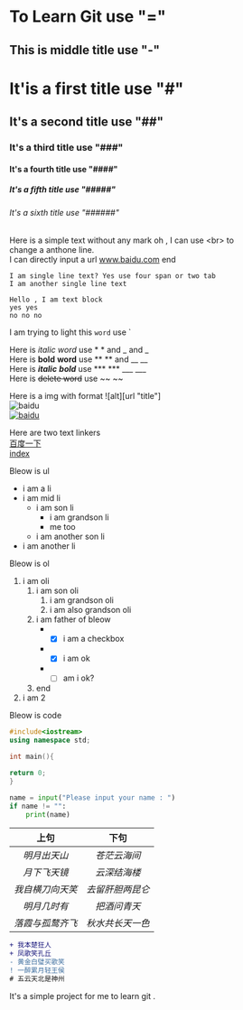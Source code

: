 To Learn Git use "="
=============
This is middle title use "-"
---------------------
# It'is a first title use "#"
## It's a second title use "##"
### It's a third title use  "###"
#### It's a fourth title use  "####"
##### It's a fifth title use  "#####"
###### It's a sixth title use  "######"
Here is a simple text without any mark oh , I can use \<br> to <br> change a anthone line.<br> I can directly input a url www.baidu.com end

    I am single line text? Yes use four span or two tab
    I am another single line text

```
Hello , I am text block  
yes yes
no no no
```

I am trying to light this   `word`  use \`

Here is *italic* _word_ use \* \*  and \_ and \_  
Here is **bold** __word__ use \*\* \*\* and \_\_ \_\_  
Here is ***italic*** ___bold___ use \*\*\*  \*\*\*    \_\_\_  \_\_\_  
Here is ~~delete word~~ use \~\~ \~\~  

Here is a img with format !\[alt\]\[url "title"\]  
![baidu](http://www.baidu.com/img/bdlogo.gif "百度logo")  
[![baidu](http://www.baidu.com/img/bdlogo.gif "百度logo")](http:/www.baidu.com "百度")    

Here are two text linkers  
[百度一下](http://www.baidu.com "百度一下")  
[index](/html/index.html "my index")  

Bleow is ul  
* i am a li  
* i am mid li  
    * i am son li  
        * i am grandson li  
        * me too  
    * i am another son li  
* i am another li  

Bleow is ol  
1. i am oli
    1. i am son oli
        1. i am grandson oli
        2. i am also grandson oli
    2. i am father of bleow
        * - [x] i am a checkbox
        * - [x] i am ok
        * - [ ] am i ok?
    3. end
2. i am 2  

Bleow is code  
```C++
#include<iostream>
using namespace std;

int main(){

return 0;
}
```
```Python
name = input("Please input your name : ")
if name != "":
    print(name)
```
| 上句 | 下句 |
| :------: | :------: |
| *明月出天山*     | *苍茫云海间* |
| *月下飞天镜*     | *云深结海楼* |
| *我自横刀向天笑* | *去留肝胆两昆仑* |
| *明月几时有*     | *把酒问青天* |
| *落霞与孤鹜齐飞* | *秋水共长天一色* |

```diff
+ 我本楚狂人
+ 凤歌笑孔丘
- 黄金白璧买歌笑
! 一醉累月轻王侯
# 五云天北是神州
```







It's a simple project for me to learn git .  

